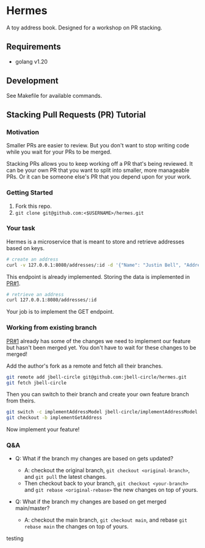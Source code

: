 # Hermes

A toy address book.
Designed for a workshop on PR stacking.

## Requirements

- golang v1.20

## Development

See Makefile for available commands.

## Stacking Pull Requests (PR) Tutorial

### Motivation

Smaller PRs are easier to review.
But you don't want to stop writing code while you wait for your PRs to be merged.

Stacking PRs allows you to keep working off a PR that's being reviewed.
It can be your own PR that you want to split into smaller, more manageable PRs.
Or it can be someone else's PR that you depend upon for your work.

### Getting Started

1. Fork this repo.
2. `git clone git@github.com:<$USERNAME>/hermes.git`

### Your task

Hermes is a microservice that is meant to store and retrieve addresses based on keys.

```sh
# create an address
curl -v 127.0.0.1:8080/addresses/:id -d '{"Name": "Justin Bell", "Address1": "99 High St", "City": "Boston", "State": "MA", "ZipCode": "02110"}'
```

This endpoint is already implemented.
Storing the data is implemented in [PR#1](https://github.com/jbell-circle/hermes/pull/1).

```sh
# retrieve an address
curl 127.0.0.1:8080/addresses/:id
```

Your job is to implement the GET endpoint.

### Working from existing branch

[PR#1](https://github.com/jbell-circle/hermes/pull/1) already has some of the changes we need to implement our feature but hasn't been merged yet.
You don't have to wait for these changes to be merged!

Add the author's fork as a remote and fetch all their branches.

```sh
git remote add jbell-circle git@github.com:jbell-circle/hermes.git
git fetch jbell-circle
```

Then you can switch to their branch and create your own feature branch from theirs.

```sh
git switch -c implementAddressModel jbell-circle/implementAddressModel
git checkout -b implementGetAddress
```

Now implement your feature!

### Q&A

- Q: What if the branch my changes are based on gets updated?
  - A: checkout the original branch, `git checkout <original-branch>`, and `git pull` the latest changes.
  - Then checkout back to your branch, `git checkout <your-branch>` and `git rebase <original-rebase>` the new changes on top of yours.

- Q: What if the branch my changes are based on get merged main/master?
  - A: checkout the main branch, `git checkout main`, and rebase `git rebase main` the changes on top of yours.

testing
